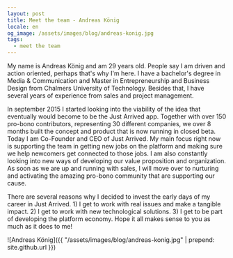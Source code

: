 ```yaml
---
layout: post
title: Meet the team - Andreas König
locale: en
og_image: /assets/images/blog/andreas-konig.jpg
tags:
  - meet the team
---
```


My name is Andreas König and am 29 years old. People say I am driven and action oriented, perhaps that's why I'm here. I have a bachelor's degree in Media & Communication and Master in Entrepreneurship and Business Design from Chalmers University of Technology. Besides that, I have several years of experience from sales and project management.

In september 2015 I started looking into the viability of the idea that eventually would become to be the Just Arrived app. Together with over 150 pro-bono contributors, representing 30 different companies, we over 8 months built the concept and product that is now running in closed beta. Today I am Co-Founder and CEO of Just Arrived. My main focus right now is supporting the team in getting new jobs on the platform and making sure we help newcomers get connected to those jobs. I am also constantly looking into new ways of developing our value proposition and organization. As soon as we are up and running with sales, I will move over to nurturing and activating the amazing pro-bono community that are supporting our cause.

There are several reasons why I decided to invest the early days of my career in Just Arrived. 1) I get to work with real issues and make a tangible impact. 2) I get to work with new technological solutions. 3) I get to be part of developing the platform economy. Hope it all makes sense to you as much as it does to me!

![Andreas König]({{ "/assets/images/blog/andreas-konig.jpg" | prepend: site.github.url }})
